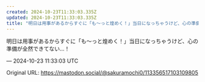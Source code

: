 ```yaml
---
created: 2024-10-23T11:33:03.335Z
updated: 2024-10-23T11:33:03.335Z
title: "明日は用事があるからすぐに「も〜っと煌めく！」当日になっちゃうけど、心の準備が全然できてない…！[...]"
---
```


<p>明日は用事があるからすぐに「も〜っと煌めく！」当日になっちゃうけど、心の準備が全然できてない…！</p>

&mdash; 2024-10-23 11:33:03 UTC

Original URL: https://mastodon.social/@sakuramochi0/113356517103109805
